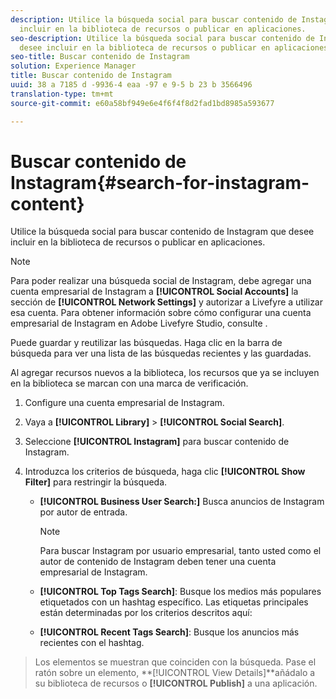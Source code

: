 ```yaml
---
description: Utilice la búsqueda social para buscar contenido de Instagram que desee
  incluir en la biblioteca de recursos o publicar en aplicaciones.
seo-description: Utilice la búsqueda social para buscar contenido de Instagram que
  desee incluir en la biblioteca de recursos o publicar en aplicaciones.
seo-title: Buscar contenido de Instagram
solution: Experience Manager
title: Buscar contenido de Instagram
uuid: 38 a 7185 d -9936-4 eaa -97 e 9-5 b 23 b 3566496
translation-type: tm+mt
source-git-commit: e60a58bf949e6e4f6f4f8d2fad1bd8985a593677

---
```



# Buscar contenido de Instagram{#search-for-instagram-content}

Utilice la búsqueda social para buscar contenido de Instagram que desee incluir en la biblioteca de recursos o publicar en aplicaciones.

>[!NOTE]
>
>Para poder realizar una búsqueda social de Instagram, debe agregar una cuenta empresarial de Instagram a **[!UICONTROL Social Accounts]** la sección de **[!UICONTROL Network Settings]** y autorizar a Livefyre a utilizar esa cuenta. Para obtener información sobre cómo configurar una cuenta empresarial de Instagram en Adobe Livefyre Studio, consulte [](../c-users-creating-accounts-with-studio-access/t-configure-social-accout-instagram/c-about-instagram-accounts.md#c_about_instagram_accounts).

Puede guardar y reutilizar las búsquedas. Haga clic en la barra de búsqueda para ver una lista de las búsquedas recientes y las guardadas.

Al agregar recursos nuevos a la biblioteca, los recursos que ya se incluyen en la biblioteca se marcan con una marca de verificación.

1. Configure una cuenta empresarial de Instagram.
1. Vaya a **[!UICONTROL Library]** > **[!UICONTROL Social Search]**.
1. Seleccione **[!UICONTROL Instagram]** para buscar contenido de Instagram.
1. Introduzca los criterios de búsqueda, haga clic **[!UICONTROL Show Filter]** para restringir la búsqueda.

   * **[!UICONTROL Business User Search:]** Busca anuncios de Instagram por autor de entrada.

      >[!NOTE]
      >
      >Para buscar Instagram por usuario empresarial, tanto usted como el autor de contenido de Instagram deben tener una cuenta empresarial de Instagram.

   * **[!UICONTROL Top Tags Search]**: Busque los medios más populares etiquetados con un hashtag específico. Las etiquetas principales están determinadas por los criterios descritos aquí: [](https://developers.facebook.com/docs/instagram-api/reference/hashtag/top-media)

   * **[!UICONTROL Recent Tags Search]**: Busque los anuncios más recientes con el hashtag.

>Los elementos se muestran que coinciden con la búsqueda. Pase el ratón sobre un elemento, **[!UICONTROL View Details]**añádalo a su biblioteca de recursos o **[!UICONTROL Publish]** a una aplicación.


